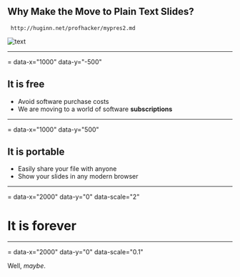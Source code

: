 ## Why Make the Move to Plain Text Slides?
     http://huginn.net/profhacker/mypres2.md
     
![text](images/text.jpg)

---
= data-x="1000" data-y="-500" 

## It is free

* Avoid software purchase costs
* We are moving to a world of software **subscriptions**

---
= data-x="1000" data-y="500" 

## It is portable

* Easily share your file with anyone
* Show your slides in any modern browser

---
= data-x="2000" data-y="0" data-scale="2" 

# It is forever

---
= data-x="2000" data-y="0" data-scale="0.1" 

Well, *maybe*.
